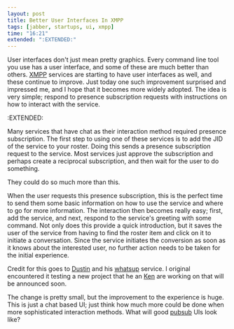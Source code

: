 ```yaml
---
layout: post
title: Better User Interfaces In XMPP
tags: [jabber, startups, ui, xmpp]
time: "16:21"
extended: ":EXTENDED:"
---
```


User interfaces don't just mean pretty graphics.  Every command line tool you use has a user interface, and some of these are much better than others.  [XMPP](http://www.xmpp.org) services are starting to have user interfaces as well, and these continue to improve.  Just today one such improvement surprised and impressed me, and I hope that it becomes more widely adopted.  The idea is very simple; respond to presence subscription requests with instructions on how to interact with the service.



:EXTENDED:

Many services that have chat as their interaction method required presence subscription.  The first step to using one of these services is to add the JID of the service to your roster.  Doing this sends a presence subscription request to the service.  Most services just approve the subscription and perhaps create a reciprocal subscription, and then wait for the user to do something.

They could do so much more than this.  

When the user requests this presence subscription, this is the perfect time to send them some basic information on how to use the service and where to go for more information.  The interaction then becomes really easy; first, add the service, and next, respond to the service's greeting with some command.  Not only does this provide a quick introduction, but it saves the user of the service from having to find the roster item and click on it to initiate a conversation.  Since the service initiates the conversion as soon as it knows about the interested user, no further action needs to be taken for the initial experience.

Credit for this goes to [Dustin](http://bleu.west.spy.net/~dustin/) and his [whatsup](http://www.github.com/dustin/whatsup) service.  I original encountered it testing a new project that he an [Ken](http://www.kensheppardson.com) are working on that will be announced soon.

The change is pretty small, but the improvement to the experience is huge.  This is just a chat based UI; just think how much more could be done when more sophisticated interaction methods.  What will good [pubsub](http://www.xmpp.org/extensions/xep-0060.html) UIs look like?
